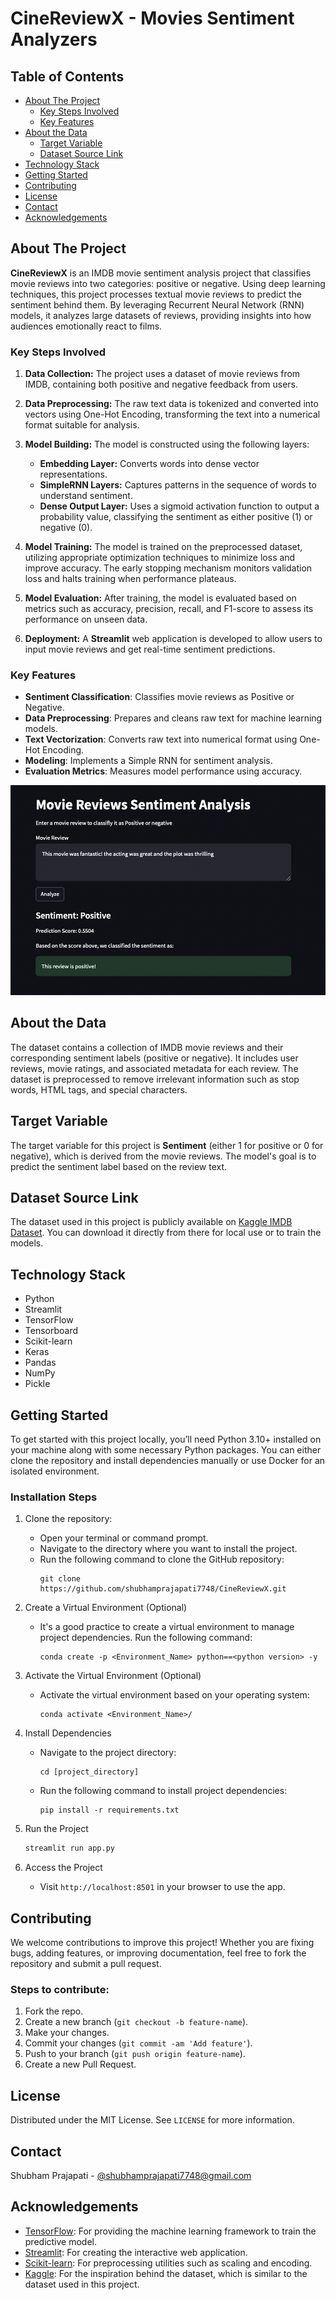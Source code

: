 # CineReviewX - Movies Sentiment Analyzers

## Table of Contents
- [About The Project](#about-the-project)
  - [Key Steps Involved](#key-steps-involved)
  - [Key Features](#key-features)
- [About the Data](#about-the-data)
  - [Target Variable](#target-variable)
  - [Dataset Source Link](#dataset-source-link)
- [Technology Stack](#technology-stack)
- [Getting Started](#getting-started)
- [Contributing](#contributing)
- [License](#license)
- [Contact](#contact)
- [Acknowledgements](#acknowledgements)


## About The Project

**CineReviewX** is an IMDB movie sentiment analysis project that classifies movie reviews into two categories: positive or negative. Using deep learning techniques, this project processes textual movie reviews to predict the sentiment behind them. By leveraging Recurrent Neural Network (RNN) models, it analyzes large datasets of reviews, providing insights into how audiences emotionally react to films.

### Key Steps Involved
1. **Data Collection:** The project uses a dataset of movie reviews from IMDB, containing both positive and negative feedback from users.

2. **Data Preprocessing:** The raw text data is tokenized and converted into vectors using One-Hot Encoding, transforming the text into a numerical format suitable for analysis.

3. **Model Building:**  The model is constructed using the following layers:
   - **Embedding Layer:** Converts words into dense vector representations.
   - **SimpleRNN Layers:** Captures patterns in the sequence of words to understand sentiment.
   - **Dense Output Layer:** Uses a sigmoid activation function to output a probability value, classifying the sentiment as either positive (1) or negative (0).

4. **Model Training:**   The model is trained on the preprocessed dataset, utilizing appropriate optimization techniques to minimize loss and improve accuracy. The early stopping mechanism monitors validation loss and halts training when performance plateaus.

5. **Model Evaluation:** After training, the model is evaluated based on metrics such as accuracy, precision, recall, and F1-score to assess its performance on unseen data.

6. **Deployment:** A **Streamlit** web application is developed to allow users to input movie reviews and get real-time sentiment predictions.

### Key Features
- **Sentiment Classification**: Classifies movie reviews as Positive or Negative.
- **Data Preprocessing**: Prepares and cleans raw text for machine learning models.
- **Text Vectorization**: Converts raw text into numerical format using One-Hot Encoding.
- **Modeling**: Implements a Simple RNN for sentiment analysis.
- **Evaluation Metrics**: Measures model performance using accuracy.

![cineReviewX](cineReviewX.png)

 ## About the Data

The dataset contains a collection of IMDB movie reviews and their corresponding sentiment labels (positive or negative). It includes user reviews, movie ratings, and associated metadata for each review. The dataset is preprocessed to remove irrelevant information such as stop words, HTML tags, and special characters.

## Target Variable

The target variable for this project is **Sentiment** (either 1 for positive or 0 for negative), which is derived from the movie reviews. The model's goal is to predict the sentiment label based on the review text.

## Dataset Source Link

The dataset used in this project is publicly available on [Kaggle IMDB Dataset](https://www.kaggle.com/). You can download it directly from there for local use or to train the models.

## Technology Stack

- Python
- Streamlit
- TensorFlow
- Tensorboard
- Scikit-learn
- Keras
- Pandas
- NumPy
- Pickle

## Getting Started

To get started with this project locally, you’ll need Python 3.10+ installed on your machine along with some necessary Python packages. You can either clone the repository and install dependencies manually or use Docker for an isolated environment.

### Installation Steps

1. Clone the repository:

   - Open your terminal or command prompt.
   - Navigate to the directory where you want to install the project.
   - Run the following command to clone the GitHub repository:
     ```
     git clone https://github.com/shubhamprajapati7748/CineReviewX.git
     ```

2. Create a Virtual Environment (Optional)

   - It's a good practice to create a virtual environment to manage project dependencies. Run the following command:
     ```
     conda create -p <Environment_Name> python==<python version> -y
     ```

3. Activate the Virtual Environment (Optional)

   - Activate the virtual environment based on your operating system:
     ```
     conda activate <Environment_Name>/
     ```

4. Install Dependencies

   - Navigate to the project directory:
     ```
     cd [project_directory]
     ```
   - Run the following command to install project dependencies:
     ```
     pip install -r requirements.txt
     ```

5. Run the Project
    ```bash
    streamlit run app.py
    ```

6. Access the Project
   - Visit `http://localhost:8501` in your browser to use the app.


## Contributing

We welcome contributions to improve this project! Whether you are fixing bugs, adding features, or improving documentation, feel free to fork the repository and submit a pull request.

### Steps to contribute:
1. Fork the repo.
2. Create a new branch (`git checkout -b feature-name`).
3. Make your changes.
4. Commit your changes (`git commit -am 'Add feature'`).
5. Push to your branch (`git push origin feature-name`).
6. Create a new Pull Request.

## License

Distributed under the MIT License. See `LICENSE` for more information.

## Contact

Shubham Prajapati - [@shubhamprajapati7748@gmail.com](shubhamprajapati7748@gmail.com)

## Acknowledgements

- [TensorFlow](https://www.tensorflow.org/): For providing the machine learning framework to train the predictive model.
- [Streamlit](https://streamlit.io/): For creating the interactive web application.
- [Scikit-learn](https://scikit-learn.org/): For preprocessing utilities such as scaling and encoding.
- [Kaggle](https://www.kaggle.com/): For the inspiration behind the dataset, which is similar to the dataset used in this project.

